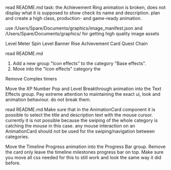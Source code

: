 read README.md
task:
the Achievement Ring animation is broken, does not display what it is supposed to show check its name and description. plan and create a high class, production- and game-ready animation.


use /Users/Spare/Documents/graphics/image_manifest.json and /Users/Spare/Documents/graphics/ for getting high quality image assets

Level Meter Spin
Level Banner Rise
Achievement Card
Quest Chain

read README.md

1. Add a new group "Icon effects" to the category "Base effects".
2. Move into the "Icon effects" category the


Remove Complex timers

Move the XP Number Pop and Level Breakthrough animation into the Text Effects group. Pay extreme attention to maintaining the exact ui, look and animation behaviour. do not break them.


read README.md
Make sure that in the AnimationCard component it is possible to select the title and description text with the mouse cursor. currently it is not possible because the swiping of the whole category is catching the mouse in this case. any mouse interaction on an AnimationCard should not be used for the swiping/navigation between categories.

Move the Timeline Progress animation into the Progress Bar group. Remove the card only leave the timeline milestones progress bar on top. Make sure you move all css needed for this to still work and look the same way it did before.
